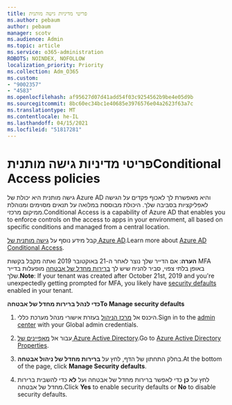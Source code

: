 ```yaml
---
title: פריטי מדיניות גישה מותנית
ms.author: pebaum
author: pebaum
manager: scotv
ms.audience: Admin
ms.topic: article
ms.service: o365-administration
ROBOTS: NOINDEX, NOFOLLOW
localization_priority: Priority
ms.collection: Adm_O365
ms.custom:
- "9002357"
- "4583"
ms.openlocfilehash: af95627d07d41add54f03c9254562b9be4e05d9b
ms.sourcegitcommit: 8bc60ec34bc1e40685e3976576e04a2623f63a7c
ms.translationtype: MT
ms.contentlocale: he-IL
ms.lasthandoff: 04/15/2021
ms.locfileid: "51817281"
---
```

# <a name="conditional-access-policies"></a><span data-ttu-id="388bf-102">פריטי מדיניות גישה מותנית</span><span class="sxs-lookup"><span data-stu-id="388bf-102">Conditional Access policies</span></span>

<span data-ttu-id="388bf-103">גישה מותנית היא יכולת של Azure AD והיא מאפשרת לך לאכוף פקדים על הגישה לאפליקציות בסביבה שלך. היכולת מבוססת במלואה על תנאים מסוימים ומנוהלת ממיקום מרכזי.</span><span class="sxs-lookup"><span data-stu-id="388bf-103">Conditional Access is a capability of Azure AD that enables you to enforce controls on the access to apps in your environment, all based on specific conditions and managed from a central location.</span></span>

<span data-ttu-id="388bf-104">קבל מידע נוסף על [גישה מותנית של Azure AD](https://docs.microsoft.com/azure/active-directory/conditional-access/).</span><span class="sxs-lookup"><span data-stu-id="388bf-104">Learn more about [Azure AD Conditional Access](https://docs.microsoft.com/azure/active-directory/conditional-access/).</span></span>  

<span data-ttu-id="388bf-105">**הערה**: אם הדייר שלך נוצר לאחר ה-21 באוקטובר 2019 ואתה מקבל בקשות MFA באופן בלתי צפוי, סביר להניח שיש לך [ברירות מחדל של אבטחה](https://aka.ms/securitydefaults) מופעלות בדייר שלך.</span><span class="sxs-lookup"><span data-stu-id="388bf-105">**Note**: If your tenant was created after October 21st, 2019 and you're unexpectedly getting prompted for MFA, you likely have [security defaults](https://aka.ms/securitydefaults) enabled in your tenant.</span></span>

<span data-ttu-id="388bf-106">**כדי לנהל ברירות מחדל של אבטחה**</span><span class="sxs-lookup"><span data-stu-id="388bf-106">**To Manage security defaults**</span></span>

1. <span data-ttu-id="388bf-107">היכנס אל [מרכז הניהול](https://go.microsoft.com/fwlink/p/?linkid=834822) בעזרת אישורי מנהל מערכת כללי.</span><span class="sxs-lookup"><span data-stu-id="388bf-107">Sign in to the [admin center](https://go.microsoft.com/fwlink/p/?linkid=834822) with your Global admin credentials.</span></span>

2. <span data-ttu-id="388bf-108">עבור אל [מאפיינים של Azure Active Directory](https://portal.azure.com/#blade/Microsoft_AAD_IAM/ActiveDirectoryMenuBlade/Properties).</span><span class="sxs-lookup"><span data-stu-id="388bf-108">Go to [Azure Active Directory Properties](https://portal.azure.com/#blade/Microsoft_AAD_IAM/ActiveDirectoryMenuBlade/Properties).</span></span>

3. <span data-ttu-id="388bf-109">בחלק התחתון של הדף, לחץ על **ברירות מחדל של ניהול אבטחה**.</span><span class="sxs-lookup"><span data-stu-id="388bf-109">At the bottom of the page, click **Manage Security defaults**.</span></span>

4. <span data-ttu-id="388bf-110">לחץ על **כן** כדי לאפשר ברירות מחדל של אבטחה ועל **לא** כדי להשבית ברירות מחדל של אבטחה.</span><span class="sxs-lookup"><span data-stu-id="388bf-110">Click **Yes** to enable security defaults or **No** to disable security defaults.</span></span>
